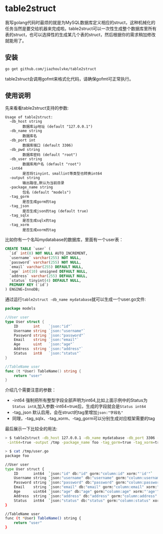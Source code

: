 # table2struct #

我写golang代码时最烦的就是为MySQL数据库定义相应的struct，这种机械化的任务当然是要交给机器来完成啦。table2struct可以一次性生成整个数据库里所有表的struct，也可以选择性的生成某几个表的struct，然后根据你的需求稍加修改就能用了。

## 安装

```bash
go get github.com/jiazhoulvke/table2struct
```

table2struct会调用gofmt来格式化代码，请确保gofmt可正常执行。

## 使用说明

先来看看table2struct支持的参数:

```
Usage of table2struct:
  -db_host string
    	数据库ip地址 (default "127.0.0.1")
  -db_name string
    	数据库名
  -db_port int
    	数据库端口 (default 3306)
  -db_pwd string
    	数据库密码 (default "root")
  -db_user string
    	数据库用户名 (default "root")
  -int64
    	是否将tinyint、smallint等类型也转换int64
  -output string
    	输出路径,默认为当前目录
  -package_name string
    	包名 (default "models")
  -tag_gorm
    	是否生成gorm的tag
  -tag_json
    	是否生成json的tag (default true)
  -tag_sqlx
    	是否生成sqlx的tag
  -tag_xorm
    	是否生成xorm的tag
```

比如你有一个名叫mydatabase的数据库，里面有一个user表：

```sql
CREATE TABLE `user` (
  `id` int(8) NOT NULL AUTO_INCREMENT,
  `username` varchar(255) NOT NULL,
  `password` varchar(255) NOT NULL,
  `email` varchar(255) DEFAULT NULL,
  `age` int(10) unsigned DEFAULT NULL,
  `address` varchar(255) DEFAULT NULL,
  `status` tinyint(4) DEFAULT NULL,
  PRIMARY KEY (`id`)
) ENGINE=InnoDB;
```

通过运行`table2struct -db_name mydatabase`就可以生成一个user.go文件:

```go
package models

//User user
type User struct {
	ID       int    `json:"id"`
	Username string `json:"username"`
	Password string `json:"password"`
	Email    string `json:"email"`
	Age      uint   `json:"age"`
	Address  string `json:"address"`
	Status   int8   `json:"status"`
}

//TableName user
func (t *User) TableName() string {
	return "user"
}
```

介绍几个需要注意的参数：

- -int64 
 强制把所有整型字段全部声明为int64,比如上面示例中的Status为`Status int8`,加入参数-int64=true后，生成的字段就会是`Status int64`
- -tag\_json 
 默认启用，会在struct的tag里增加`json:"字段名"`
- 同理，-tag\_sqlx、-tag\_xorm、-tag\_gorm可以分别生成对应框架需要的tag

最后展示一下比较全的用法:

```bash
> $ table2struct -db_host 127.0.0.1 -db_name mydatabase -db_port 3306 -db_user root -db_pwd root\
 -int64=true -output /tmp -package_name foo -tag_gorm=true -tag_xorm=true -tag_json=true -tag_sqlx=true user

> $ cat /tmp/user.go                                                        
package foo

//User user
type User struct {
	ID       int64  `json:"id" db:"id" gorm:"column:id" xorm:"'id'"`
	Username string `json:"username" db:"username" gorm:"column:username" xorm:"'username'"`
	Password string `json:"password" db:"password" gorm:"column:password" xorm:"'password'"`
	Email    string `json:"email" db:"email" gorm:"column:email" xorm:"'email'"`
	Age      uint64 `json:"age" db:"age" gorm:"column:age" xorm:"'age'"`
	Address  string `json:"address" db:"address" gorm:"column:address" xorm:"'address'"`
	Status   int64  `json:"status" db:"status" gorm:"column:status" xorm:"'status'"`
}

//TableName user
func (t *User) TableName() string {
	return "user"
}
```
